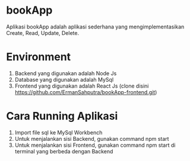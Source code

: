 # bookApp
Aplikasi bookApp adalah aplikasi sederhana yang mengimplementasikan Create, Read, Update, Delete.

# Environment
1. Backend yang digunakan adalah Node Js
2. Database yang digunakan adalah MySql
3. Frontend yang digunakan adalah React Js (clone disini https://github.com/ErmanSahputra/bookApp-frontend.git)

# Cara Running Aplikasi
1. Import file sql ke MySql Workbench
2. Untuk menjalankan sisi Backend, gunakan command npm start
3. Untuk menjalankan sisi Frontend, gunakan command npm start di terminal yang berbeda dengan Backend 
